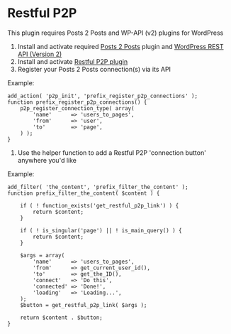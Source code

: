 Restful P2P
===================

This plugin requires Posts 2 Posts and WP-API (v2) plugins for WordPress

1. Install and activate required [Posts 2 Posts](https://wordpress.org/plugins/posts-to-posts/) plugin and [WordPress REST API (Version 2)](https://wordpress.org/plugins/rest-api/)
1. Install and activate [Restful P2P plugin](https://github.com/JiveDig/restful-p2p/)
1. Register your Posts 2 Posts connection(s) via its API

Example:
```
add_action( 'p2p_init', 'prefix_register_p2p_connections' );
function prefix_register_p2p_connections() {
    p2p_register_connection_type( array(
		'name'		=> 'users_to_pages',
		'from'		=> 'user',
		'to'		=> 'page',
    ) );
}
```
1. Use the helper function to add a Restful P2P 'connection button' anywhere you'd like

Example:
```
add_filter( 'the_content', 'prefix_filter_the_content' );
function prefix_filter_the_content( $content ) {

    if ( ! function_exists('get_restful_p2p_link') ) {
        return $content;
    }

    if ( ! is_singular('page') || ! is_main_query() ) {
        return $content;
    }

    $args = array(
        'name'      => 'users_to_pages',
        'from'      => get_current_user_id(),
        'to'        => get_the_ID(),
        'connect'   => 'Do this',
        'connected' => 'Done!',
        'loading'   => 'Loading...',
    );
    $button = get_restful_p2p_link( $args );

    return $content . $button;
}
```